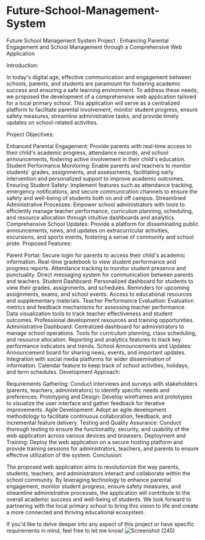 # Future-School-Management-System
 Future School Management System
 Project : Enhancing Parental Engagement and School Management through a Comprehensive Web Application

Introduction:

In today's digital age, effective communication and engagement between schools, parents, and students are paramount for fostering academic success and ensuring a safe learning environment. To address these needs, we proposed the development of a comprehensive web application tailored for a local primary school. This application will serve as a centralized platform to facilitate parental involvement, monitor student progress, ensure safety measures, streamline administrative tasks, and provide timely updates on school-related activities.

Project Objectives:

Enhanced Parental Engagement: Provide parents with real-time access to their child's academic progress, attendance records, and school announcements, fostering active involvement in their child's education.
Student Performance Monitoring: Enable parents and teachers to monitor students' grades, assignments, and assessments, facilitating early intervention and personalized support to improve academic outcomes.
Ensuring Student Safety: Implement features such as attendance tracking, emergency notifications, and secure communication channels to ensure the safety and well-being of students both on and off campus.
Streamlined Administrative Processes: Empower school administrators with tools to efficiently manage teacher performance, curriculum planning, scheduling, and resource allocation through intuitive dashboards and analytics.
Comprehensive School Updates: Provide a platform for disseminating public announcements, news, and updates on extracurricular activities, excursions, and sports events, fostering a sense of community and school pride.
Proposed Features:

Parent Portal:
Secure login for parents to access their child's academic information.
Real-time gradebook to view student performance and progress reports.
Attendance tracking to monitor student presence and punctuality.
Direct messaging system for communication between parents and teachers.
Student Dashboard:
Personalized dashboard for students to view their grades, assignments, and schedules.
Reminders for upcoming assignments, exams, and school events.
Access to educational resources and supplementary materials.
Teacher Performance Evaluation:
Evaluation metrics and feedback mechanisms for assessing teacher performance.
Data visualization tools to track teacher effectiveness and student outcomes.
Professional development resources and training opportunities.
Administrative Dashboard:
Centralized dashboard for administrators to manage school operations.
Tools for curriculum planning, class scheduling, and resource allocation.
Reporting and analytics features to track key performance indicators and trends.
School Announcements and Updates:
Announcement board for sharing news, events, and important updates.
Integration with social media platforms for wider dissemination of information.
Calendar feature to keep track of school activities, holidays, and term schedules.
Development Approach:

Requirements Gathering: Conduct interviews and surveys with stakeholders (parents, teachers, administrators) to identify specific needs and preferences.
Prototyping and Design: Develop wireframes and prototypes to visualize the user interface and gather feedback for iterative improvements.
Agile Development: Adopt an agile development methodology to facilitate continuous collaboration, feedback, and incremental feature delivery.
Testing and Quality Assurance: Conduct thorough testing to ensure the functionality, security, and usability of the web application across various devices and browsers.
Deployment and Training: Deploy the web application on a secure hosting platform and provide training sessions for administrators, teachers, and parents to ensure effective utilization of the system.
Conclusion:

The proposed web application aims to revolutionize the way parents, students, teachers, and administrators interact and collaborate within the school community. By leveraging technology to enhance parental engagement, monitor student progress, ensure safety measures, and streamline administrative processes, the application will contribute to the overall academic success and well-being of students. We look forward to partnering with the local primary school to bring this vision to life and create a more connected and thriving educational ecosystem.

If you'd like to delve deeper into any aspect of this project or have specific requirements in mind, feel free to let me know!
![Screenshot (245)](https://github.com/DevMartin1/Future-School-Management-System/assets/172501279/0c6b5e0a-a32c-4157-b02c-b0f2806351ae)

